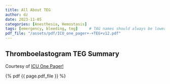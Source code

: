 ```yaml
---
title: All About TEG
author: dz  
date: 2023-11-05
categories: [Anesthesia, Hemostasis]
tags: [emergency, bleeding, teg]     # TAG names should always be lowercase
pdf_file: "/assets/pdf/ICU_one_pager+-+TEG+v12.pdf"
---
```

## Thromboelastogram TEG Summary

Courtesy of [ICU One Pager!](https://onepagericu.com/)

{% pdf {{ page.pdf_file }} %}